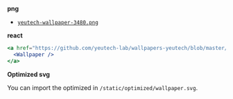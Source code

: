 **png**

- [`yeutech-wallpaper-3480.png`](https://github.com/yeutech-lab/wallpapers-yeutech/blob/master/static/yeutech-wallpaper-3480.png)

**react**

```jsx
<a href="https://github.com/yeutech-lab/wallpapers-yeutech/blob/master/static/wallpaper.svg" target="_blank">
  <Wallpaper />
</a>
```

**Optimized svg**

You can import the optimized in `/static/optimized/wallpaper.svg`.
